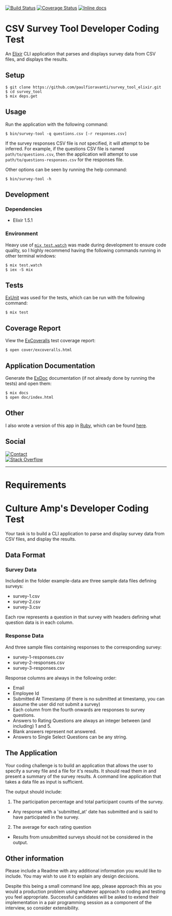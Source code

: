 [![Build Status][travis-badge]][travis-url]
[![Coverage Status][coveralls-badge]][coveralls-url]
[![Inline docs][inch-badge]][inch-url]

[comment]: # (Some services aren't working, so for now, hide their badges.)
[code-climate]: # ([![Code Climate][code-climate-badge]][code-climate-url])
[deps-status]: # ([![Deps Status][hexfaktor-badge]][hexfaktor-url])

# CSV Survey Tool Developer Coding Test

An [Elixir][] CLI application that parses and displays survey data from CSV
files, and displays the results.

## Setup

    $ git clone https://github.com/paulfioravanti/survey_tool_elixir.git
    $ cd survey_tool
    $ mix deps.get

## Usage

Run the application with the following command:

    $ bin/survey-tool -q questions.csv [-r responses.csv]

If the survey responses CSV file is _not_ specified, it will attempt to be
inferred.  For example, if the questions CSV file is named
`path/to/questions.csv`, then the application will attempt to use
`path/to/questions-responses.csv` for the responses file.

Other options can be seen by running the help command:

    $ bin/survey-tool -h

## Development

### Dependencies

- Elixir 1.5.1

### Environment

Heavy use of [`mix test.watch`][] was made during development to ensure code
quality, so I highly recommend having the following commands running in other
terminal windows:

    $ mix test.watch
    $ iex -S mix

## Tests

[ExUnit][] was used for the tests, which can be run with the following command:

    $ mix test

## Coverage Report

View the [ExCoveralls][] test coverage report:

    $ open cover/excoveralls.html

## Application Documentation

Generate the [ExDoc][] documentation (if not already done by running the tests)
and open them:

    $ mix docs
    $ open doc/index.html

## Other

I also wrote a version of this app in [Ruby][], which can be found
[here][survey-tool-ruby].

## Social

[![Contact][twitter-badge]][twitter-url]<br />
[![Stack Overflow][stackoverflow-badge]][stackoverflow-url]

[code-climate-badge]: https://codeclimate.com/github/paulfioravanti/survey_tool_elixir/badges/gpa.svg
[code-climate-url]: https://codeclimate.com/github/paulfioravanti/survey_tool_elixir
[coveralls-badge]: https://coveralls.io/repos/github/paulfioravanti/survey_tool_elixir/badge.svg?branch=master
[coveralls-url]: https://coveralls.io/github/paulfioravanti/survey_tool_elixir?branch=master
[Elixir]: https://github.com/elixir-lang/elixir
[ExCoveralls]: https://github.com/parroty/excoveralls
[ExDoc]: https://github.com/elixir-lang/ex_doc
[ExUnit]: https://hexdocs.pm/ex_unit/ExUnit.html
[hexfaktor-badge]: https://beta.hexfaktor.org/badge/all/github/paulfioravanti/survey_tool_elixir.svg
[hexfaktor-url]: https://beta.hexfaktor.org/github/paulfioravanti/survey_tool_elixir
[inch-badge]: http://inch-ci.org/github/paulfioravanti/survey_tool_elixir.svg
[inch-url]: http://inch-ci.org/github/paulfioravanti/survey_tool_elixir
[`mix test.watch`]: https://github.com/lpil/mix-test.watch
[Ruby]: https://github.com/ruby/ruby
[stackoverflow-badge]: http://stackoverflow.com/users/flair/567863.png
[stackoverflow-url]: http://stackoverflow.com/users/567863/paul-fioravanti
[survey-tool-ruby]: https://github.com/paulfioravanti/survey_tool_ruby
[travis-badge]: https://travis-ci.org/paulfioravanti/survey_tool_elixir.svg?branch=master
[travis-url]: https://travis-ci.org/paulfioravanti/survey_tool_elixir
[twitter-badge]: https://img.shields.io/badge/contact-%40paulfioravanti-blue.svg
[twitter-url]: https://twitter.com/paulfioravanti

---

# Requirements

# Culture Amp's Developer Coding Test

Your task is to build a CLI application to parse and display survey data from CSV files, and display the results.

## Data Format

### Survey Data
Included in the folder example-data are three sample data files defining surveys:
* survey-1.csv
* survey-2.csv
* survey-3.csv

Each row represents a question in that survey with headers defining what question data is in each column.

### Response Data
And three sample files containing responses to the corresponding survey:
* survey-1-responses.csv
* survey-2-responses.csv
* survey-3-responses.csv

Response columns are always in the following order:
* Email
* Employee Id
* Submitted At Timestamp (if there is no submitted at timestamp, you can assume the user did not submit a survey)
* Each column from the fourth onwards are responses to survey questions.
* Answers to Rating Questions are always an integer between (and including) 1 and 5.
* Blank answers represent not answered.
* Answers to Single Select Questions can be any string.

## The Application

Your coding challenge is to build an application that allows the user to specify a survey file and a file for it's results. It should read them in and present a summary of the survey results. A command line application that takes a data file as input is sufficient.

The output should include:

1. The participation percentage and total participant counts of the survey.
- Any response with a 'submitted_at' date has submitted and is said to have participated in the survey.
2. The average for each rating question
- Results from unsubmitted surveys should not be considered in the output.

## Other information

Please include a Readme with any additional information you would like to include. You may wish to use it to explain any design decisions.

Despite this being a small command line app, please approach this as you would a production problem using whatever approach to coding and testing you feel appropriate. Successful candidates will be asked to extend their implementation in a pair programming session as a component of the interview, so consider extensibility.

